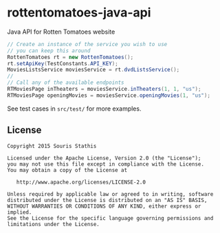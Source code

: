 # rottentomatoes-java-api
Java API for Rotten Tomatoes website

```java
// Create an instance of the service you wish to use
// you can keep this around
RottenTomatoes rt = new RottenTomatoes();
rt.setApiKey(TestConstants.API_KEY);
MoviesListsService moviesService = rt.dvdListsService();
//
// Call any of the available endpoints
RTMoviesPage inTheaters = moviesService.inTheaters(1, 1, "us");
RTMoviesPage openingMovies = moviesService.openingMovies(1, "us");
```

See test cases in `src/test/` for more examples.

License
-------

    Copyright 2015 Souris Stathis

    Licensed under the Apache License, Version 2.0 (the "License");
    you may not use this file except in compliance with the License.
    You may obtain a copy of the License at

       http://www.apache.org/licenses/LICENSE-2.0

    Unless required by applicable law or agreed to in writing, software
    distributed under the License is distributed on an "AS IS" BASIS,
    WITHOUT WARRANTIES OR CONDITIONS OF ANY KIND, either express or implied.
    See the License for the specific language governing permissions and
    limitations under the License.

